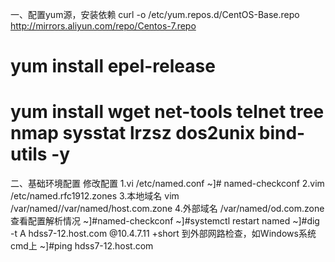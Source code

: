一、配置yum源，安装依赖
curl -o /etc/yum.repos.d/CentOS-Base.repo http://mirrors.aliyun.com/repo/Centos-7.repo
# yum install epel-release
# yum install wget net-tools telnet tree nmap sysstat lrzsz dos2unix bind-utils -y
二、基础环境配置
修改配置
1.vi /etc/named.conf
~]# named-checkconf
2.vim /etc/named.rfc1912.zones
3.本地域名
vim /var/named//var/named/host.com.zone
4.外部域名
/var/named/od.com.zone
查看配置解析情况
~]#named-checkconf
~]#systemctl restart named
~]#dig -t A hdss7-12.host.com @10.4.7.11 +short
到外部网路检查，如Windows系统cmd上
~]#ping hdss7-12.host.com
